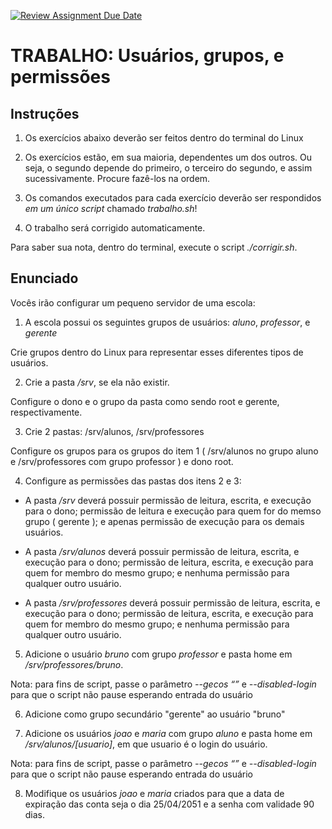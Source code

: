 [![Review Assignment Due Date](https://classroom.github.com/assets/deadline-readme-button-22041afd0340ce965d47ae6ef1cefeee28c7c493a6346c4f15d667ab976d596c.svg)](https://classroom.github.com/a/D_HjCm9Q)
# TRABALHO: Usuários, grupos, e permissões

## Instruções

1. Os exercícios abaixo deverão ser feitos dentro do terminal do Linux
       
2. Os exercícios estão, em sua maioria, dependentes um dos outros. Ou seja, o segundo depende do primeiro, o terceiro do segundo, e assim sucessivamente. Procure fazê-los na ordem.
       
3. Os comandos executados para cada exercício deverão ser respondidos _em um único script_ chamado _trabalho.sh_!
       
4. O trabalho será corrigido automaticamente.
       
Para saber sua nota, dentro do terminal, execute o script _./corrigir.sh_.

## Enunciado

Vocês irão configurar um pequeno servidor de uma escola:

1. A escola possui os seguintes grupos de usuários: _aluno_, _professor_, e _gerente_

Crie grupos dentro do Linux para representar esses diferentes tipos de usuários.
       
2. Crie a pasta _/srv_, se ela não existir. 
       
Configure o dono e o grupo da pasta como sendo root e gerente, respectivamente.
       
3. Crie 2 pastas: /srv/alunos, /srv/professores
       
Configure os grupos para os grupos do item 1 ( /srv/alunos no grupo aluno e /srv/professores com grupo professor ) e dono root.
       
4. Configure as permissões das pastas dos itens 2 e 3:

+ A pasta _/srv_ deverá possuir permissão de leitura, escrita, e execução para o dono; permissão de leitura e execução para quem for do memso grupo ( gerente ); e apenas permissão de execução para os demais usuários.
      
+ A pasta _/srv/alunos_ deverá possuir permissão de leitura, escrita, e execução para o dono; permissão de leitura, escrita, e execução para quem for membro do mesmo grupo; e nenhuma permissão para qualquer outro usuário.

+ A pasta _/srv/professores_ deverá possuir permissão de leitura, escrita, e execução para o dono; permissão de leitura, escrita, e execução para quem for membro do mesmo grupo; e nenhuma permissão para qualquer outro usuário.
       
5. Adicione o usuário _bruno_ com grupo _professor_ e pasta home em _/srv/professores/bruno_.
       
Nota: para fins de script, passe o parâmetro *--gecos “”*  e *--disabled-login* para que o script não pause esperando entrada do usuário
       
6. Adicione como grupo secundário "gerente" ao usuário "bruno"
       
7. Adicione os usuários _joao_ e _maria_ com grupo _aluno_ e pasta home em _/srv/alunos/[usuario]_, em que usuario é o login do usuário.

Nota: para fins de script, passe o parâmetro *--gecos “”*  e *--disabled-login* para que o script não pause esperando entrada do usuário
       
8. Modifique os usuários _joao_ e _maria_ criados para que a data de expiração das conta seja o dia 25/04/2051 e a senha com validade 90 dias.
